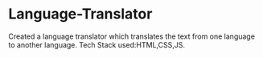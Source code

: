 # Language-Translator
Created a language translator which translates the text from one language to another language.  Tech Stack used:HTML,CSS,JS.
